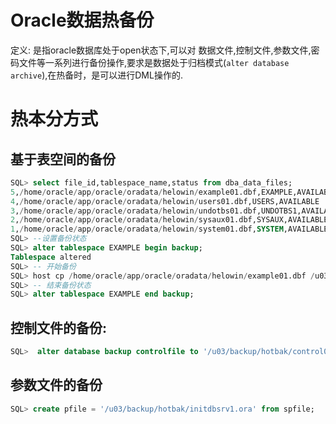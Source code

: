 # Oracle数据热备份

定义: 是指oracle数据库处于open状态下,可以对 数据文件,控制文件,参数文件,密码文件等一系列进行备份操作,要求是数据处于归档模式(`alter database archive`),在热备时，是可以进行DML操作的.

# 热本分方式

## 基于表空间的备份

```sql
SQL> select file_id,tablespace_name,status from dba_data_files; 
5,/home/oracle/app/oracle/oradata/helowin/example01.dbf,EXAMPLE,AVAILABLE
4,/home/oracle/app/oracle/oradata/helowin/users01.dbf,USERS,AVAILABLE
3,/home/oracle/app/oracle/oradata/helowin/undotbs01.dbf,UNDOTBS1,AVAILABLE
2,/home/oracle/app/oracle/oradata/helowin/sysaux01.dbf,SYSAUX,AVAILABLE
1,/home/oracle/app/oracle/oradata/helowin/system01.dbf,SYSTEM,AVAILABLE
SQL> --设置备份状态
SQL> alter tablespace EXAMPLE begin backup;
Tablespace altered
SQL> -- 开始备份
SQL> host cp /home/oracle/app/oracle/oradata/helowin/example01.dbf /u03/backup/hotbak
SQL> -- 结束备份状态
SQL> alter tablespace EXAMPLE end backup;
```

## 控制文件的备份:

```sql
SQL>  alter database backup controlfile to '/u03/backup/hotbak/control01.ctl';
```

## 参数文件的备份

```sql
SQL> create pfile = '/u03/backup/hotbak/initdbsrv1.ora' from spfile;
```

